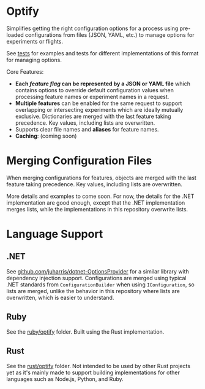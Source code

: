 # Optify
Simplifies getting the right configuration options for a process using pre-loaded configurations from files (JSON, YAML, etc.) to manage options for experiments or flights.

See [tests](./tests/) for examples and tests for different implementations of this format for managing options.

Core Features:
* **Each *feature flag* can be represented by a JSON or YAML file** which contains options to override default configuration values when processing feature names or experiment names in a request.
* **Multiple features** can be enabled for the same request to support overlapping or intersecting experiments which are ideally mutually exclusive. Dictionaries are merged with the last feature taking precedence. Key values, including lists are overwritten.
* Supports clear file names and **aliases** for feature names.
* **Caching**: (coming soon)

# Merging Configuration Files
When merging configurations for features, objects are merged with the last feature taking precedence.
Key values, including lists are overwritten.

More details and examples to come soon.
For now, the details for the .NET implementation are good enough, except that the .NET implementation merges lists, while the implementations in this repository overwrite lists.

# Language Support

## .NET
See [github.com/juharris/dotnet-OptionsProvider](https://github.com/juharris/dotnet-OptionsProvider) for a similar library with dependency injection support.
Configurations are merged using typical .NET standards from `ConfigurationBuilder` when using `IConfiguration`, so lists are merged, unlike the behavior in this repository where lists are overwritten, which is easier to understand.

## Ruby
See the [ruby/optify](./ruby/optify/) folder.
Built using the Rust implementation.

## Rust
See the [rust/optify](./rust/optify/) folder.
Not intended to be used by other Rust projects yet as it's mainly made to support building implementations for other languages such as Node.js, Python, and Ruby.
